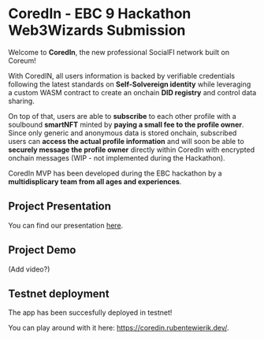 # CoredIn - EBC 9 Hackathon Web3Wizards Submission

Welcome to **CoredIn**, the new professional SocialFI network built on Coreum!

With CoredIN, all users information is backed by verifiable credentials following the latest standards on **Self-Solvereign identity** while leveraging a custom WASM contract to create an onchain **DID registry** and control data sharing.

On top of that, users are able to **subscribe** to each other profile with a soulbound **smartNFT** minted by **paying a small fee to the profile owner**. Since only generic and anonymous data is stored onchain, subscribed users can **access the actual profile information** and will soon be able to **securely message the profile owner** directly within CoredIn with encrypted onchain messages (WIP - not implemented during the Hackathon).

CoredIn MVP has been developed during the EBC hackathon by a **multidisplicary team from all ages and experiences**.

## Project Presentation

You can find our presentation
<a href="https://www.canva.com/design/DAFyLR0keU8/rTj4WoBQXyiraOsQPNotTQ/view?utm_content=DAFyLR0keU8&utm_campaign=designshare&utm_medium=link&utm_source=viewer" target="_blank"> here</a>.

## Project Demo

(Add video?)

## Testnet deployment

The app has been succesfully deployed in testnet!

You can play around with it here: <a href="https://coredin.rubentewierik.dev/" target="_blank"> https://coredin.rubentewierik.dev/</a>.
